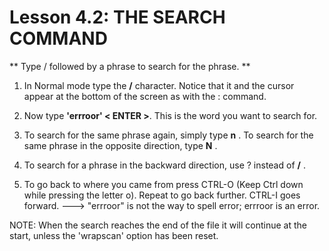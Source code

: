 # Lesson 4.2: THE SEARCH COMMAND

** Type  /  followed by a phrase to search for the phrase. **
  
1. In Normal mode type the  **/**  character.  Notice that it and the cursor appear at the bottom of the screen as with the  :  command.

2. Now type **'errroor' < ENTER >**.  This is the word you want to search for.

3. To search for the same phrase again, simply type  **n** .
To search for the same phrase in the opposite direction, type  **N** .

4. To search for a phrase in the backward direction, use  ?  instead of  **/** .

5. To go back to where you came from press  CTRL-O  (Keep Ctrl down while pressing the letter o).  Repeat to go back further.  CTRL-I goes forward.
--->  "errroor" is not the way to spell error;  errroor is an error.

NOTE: When the search reaches the end of the file it will continue at the start, unless the 'wrapscan' option has been reset.
